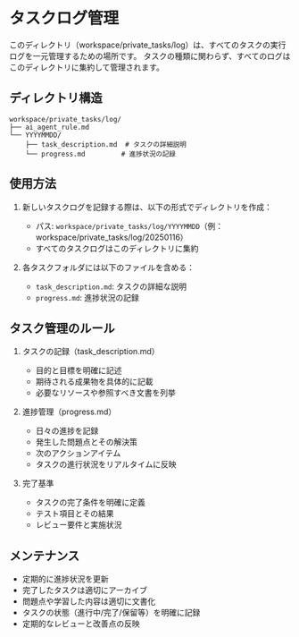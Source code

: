 # タスクログ管理

このディレクトリ（workspace/private_tasks/log）は、すべてのタスクの実行ログを一元管理するための場所です。
タスクの種類に関わらず、すべてのログはこのディレクトリに集約して管理されます。

## ディレクトリ構造
```
workspace/private_tasks/log/
├── ai_agent_rule.md
└── YYYYMMDD/
    ├── task_description.md  # タスクの詳細説明
    └── progress.md         # 進捗状況の記録
```

## 使用方法

1. 新しいタスクログを記録する際は、以下の形式でディレクトリを作成：
   - パス: `workspace/private_tasks/log/YYYYMMDD`（例：workspace/private_tasks/log/20250116）
   - すべてのタスクログはこのディレクトリに集約

2. 各タスクフォルダには以下のファイルを含める：
   - `task_description.md`: タスクの詳細な説明
   - `progress.md`: 進捗状況の記録

## タスク管理のルール

1. タスクの記録（task_description.md）
   - 目的と目標を明確に記述
   - 期待される成果物を具体的に記載
   - 必要なリソースや参照すべき文書を列挙

2. 進捗管理（progress.md）
   - 日々の進捗を記録
   - 発生した問題点とその解決策
   - 次のアクションアイテム
   - タスクの進行状況をリアルタイムに反映

3. 完了基準
   - タスクの完了条件を明確に定義
   - テスト項目とその結果
   - レビュー要件と実施状況

## メンテナンス

- 定期的に進捗状況を更新
- 完了したタスクは適切にアーカイブ
- 問題点や学習した内容は適切に文書化
- タスクの状態（進行中/完了/保留等）を明確に記録
- 定期的なレビューと改善点の反映